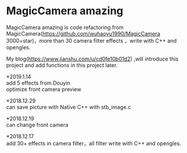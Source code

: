 # MagicCamera amazing
MagicCamera amazing is code refactoring from MagicCamera(https://github.com/wuhaoyu1990/MagicCamera 3000+star)，more than 30 camera filter effects ，write with C++ and opengles.</br>

My blog(https://www.jianshu.com/u/cd0fe10b01d2) ,will introduce this project and add functions in this project later.

*2019.1.14 </br>
add 5 effects from Douyin </br>
optimize front camera preview </br>
 

*2018.12.29 </br>
can save picture with Native C++ with stb_image.c </br>

*2018.12.19 </br>
can change front camera </br>

*2018.12.17</br>
add 30+ effects in camera filter，all filter write with C++ and opengles.</br>



